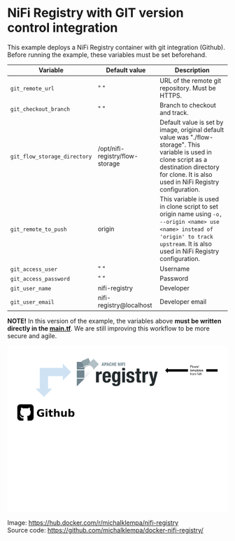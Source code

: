 # NiFi Registry with GIT version control integration

This example deploys a NiFi Registry container with git integration (Github). 
Before running the example, these variables must be set beforehand. 

| Variable   | Default value | Description |
| ------------- | ------------- | ------------- |
| `git_remote_url`  | " "  | URL of the remote git repository. Must be HTTPS. |
| `git_checkout_branch`  | " "  |Branch to checkout and track.|
| `git_flow_storage_directory`  | /opt/nifi-registry/flow-storage  | Default value is set by image, original default value was "./flow-storage". This variable is used in clone script as a destination directory for clone. It is also used in NiFi Registry configuration.|
| `git_remote_to_push`  | origin  |This variable is used in clone script to set origin name using `-o, --origin <name> use <name> instead of 'origin' to track upstream`. It is also used in NiFi Registry configuration.|
| `git_access_user`  | " "  |Username|
| `git_access_password`  | " "  |Password|
| `git_user_name`  | nifi-registry  |Developer|
| `git_user_email`  | nifi-registry@localhost  |Developer email|

__NOTE!__ In this version of the example, the variables above __must be written directly in the [main.tf](main.tf#L26-L33)__.
We are still improving this workflow to be more secure and agile.


![img](../resources/images/nifi_registry_git_integration.png)

Image: https://hub.docker.com/r/michalklempa/nifi-registry <br />
Source code: https://github.com/michalklempa/docker-nifi-registry/


